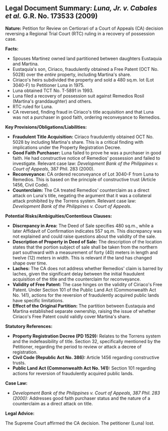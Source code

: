 ## Legal Document Summary: *Luna, Jr. v. Cabales et al.* G.R. No. 173533 (2009)

**Nature:** Petition for Review on Certiorari of a Court of Appeals (CA) decision reversing a Regional Trial Court (RTC) ruling in a recovery of possession case.

**Facts:**

*   Spouses Martinez owned land partitioned between daughters Eustaquia and Martina.
*   Eustaquia's son, Ciriaco, fraudulently obtained a Free Patent (OCT No. 5028) over the *entire* property, including Martina's share.
*   Ciriaco's heirs subdivided the property and sold a 480 sq.m. lot (Lot 3040-F) to Petitioner Luna in 1975.
*   Luna obtained TCT No. T-5891 in 1993.
*   Luna filed a recovery of possession suit against Remedios Rosil (Martina's granddaughter) and others.
*   RTC ruled for Luna.
*   CA reversed, finding fraud in Ciriaco's title acquisition and that Luna was not a purchaser in good faith, ordering reconveyance to Remedios.

**Key Provisions/Obligations/Liabilities:**

*   **Fraudulent Title Acquisition:** Ciriaco fraudulently obtained OCT No. 5028 by including Martina's share. This is a critical finding with implications under the Property Registration Decree.
*   **Good Faith Purchaser:** Luna failed to prove he was a purchaser in good faith.  He had constructive notice of Remedios' possession and failed to investigate.  Relevant case law: *Development Bank of the Philippines v. Court of Appeals*, 387 Phil. 283 (2000).
*   **Reconveyance:** CA ordered reconveyance of Lot 3040-F from Luna to Remedios. This is based on the principle of constructive trust (Article 1456, Civil Code).
*   **Counterclaim:** The CA treated Remedios' counterclaim as a direct attack on Luna's title, negating the argument that it was a collateral attack prohibited by the Torrens system.  Relevant case law: *Development Bank of the Philippines v. Court of Appeals*.

**Potential Risks/Ambiguities/Contentious Clauses:**

*   **Discrepancy in Area:** The Deed of Sale specifies 480 sq.m., while a later Affidavit of Confirmation indicates 557 sq.m. This discrepancy was not explained and could raise questions about the validity of the sale.
*   **Description of Property in Deed of Sale:** The description of the location states that the portion subject of sale shall be taken from the northern part southward with a measurement of forty (40) meters in length and twelve (12) meters in width. This is relevant if the land has changed shape over time.
*   **Laches:** The CA does not address whether Remedios' claim is barred by laches, given the significant delay between the initial fraudulent acquisition of the title and the counterclaim for reconveyance.
*   **Validity of Free Patent:** The case hinges on the validity of Ciriaco's Free Patent. Under Section 101 of the Public Land Act (Commonwealth Act No. 141), actions for the reversion of fraudulently acquired public lands have specific limitations.
*   **Effect of the Original Partition:** The partition between Eustaquia and Martina established separate ownership, raising the issue of whether Ciriaco's Free Patent could validly cover Martina's share.

**Statutory References:**

*   **Property Registration Decree (PD 1529):** Relates to the Torrens system and the indefeasibility of title. Section 32, specifically mentioned by the Petitioner, regarding the period to review or attack a decree of registration.
*   **Civil Code (Republic Act No. 386):** Article 1456 regarding constructive trusts.
*   **Public Land Act (Commonwealth Act No. 141):** Section 101 regarding actions for reversion of fraudulently acquired public lands.

**Case Law:**

*   *Development Bank of the Philippines v. Court of Appeals, 387 Phil. 283 (2000):* Addresses good faith purchaser status and the nature of a counterclaim as a direct attack on title.

**Legal Advice:**

The Supreme Court affirmed the CA decision. The petitioner (Luna) lost.
